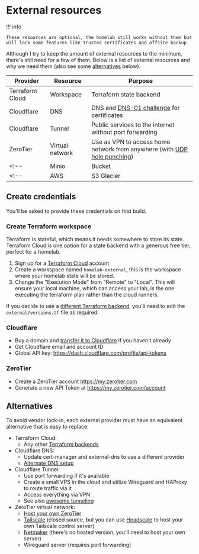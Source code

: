 # External resources

!!! info

    These resources are optional, the homelab still works without them but will lack some features like trusted certificates and offsite backup

Although I try to keep the amount of external resources to the minimum, there's still need for a few of them.
Below is a list of external resources and why we need them (also see some [alternatives](#alternatives) below).

| Provider        | Resource        | Purpose                                                                                                                     |
| --------        | --------        | -------                                                                                                                     |
| Terraform Cloud | Workspace       | Terraform state backend                                                                                                     |
| Cloudflare      | DNS             | DNS and [DNS-01 challenge](https://letsencrypt.org/docs/challenge-types/#dns-01-challenge) for certificates                 |
| Cloudflare      | Tunnel          | Public services to the internet without port forwarding                                                                     |
| ZeroTier        | Virtual network | Use as VPN to access home network from anywhere (with [UDP hole punching](https://en.wikipedia.org/wiki/UDP_hole_punching)) |
<!-- | Minio           | Bucket     | Onsite backup                                                                                               | -->
<!-- | AWS             | S3 Glacier | Offsite backup                                                                                              | -->

## Create credentials

You'll be asked to provide these credentials on first build.

### Create Terraform workspace

Terraform is stateful, which means it needs somewhere to store its state. Terraform Cloud is one option for a state backend with a generous free tier, perfect for a homelab.

1. Sign up for a [Terraform Cloud](https://cloud.hashicorp.com/products/terraform) account
2. Create a workspace named `homelab-external`, this is the workspace where your homelab state will be stored.
3. Change the "Execution Mode" from "Remote" to "Local". This will ensure your local machine, which can access your lab, is the one executing the terraform plan rather than the cloud runners.

If you decide to use a [different Terraform backend](https://www.terraform.io/language/settings/backends#available-backends), you'll need to edit the `external/versions.tf` file as required.

### Cloudflare

- Buy a domain and [transfer it to Cloudflare](https://developers.cloudflare.com/registrar/get-started/transfer-domain-to-cloudflare) if you haven't already
- Get Cloudflare email and account ID
- Global API key: <https://dash.cloudflare.com/profile/api-tokens>

<!-- TODO switch to API token instead of API key? -->
<!-- Terraform API token summary: -->

<!-- ``` -->
<!-- This API token will affect the below accounts and zones, along with their respective permissions -->

<!-- └── Khue Doan - Argo Tunnel:Edit, Account Settings:Read -->
<!--     └── timoriski.fi - Zone:Read, DNS:Edit -->

<!-- Client IP Address Filtering -->

<!-- └── Is in - 117.xxx.xxx.xxx, 2402:xxx:xxx:xxx:xxx:xxx:xxx:xxx -->
<!-- ``` -->

### ZeroTier

- Create a ZeroTier account <https://my.zerotier.com>
- Generate a new API Token at <https://my.zerotier.com/account>

<!-- ### Create Minio keys -->

<!-- TODO: skip this for now -->

<!-- ### Create AWS API key -->

<!-- TODO: skip this for now -->

## Alternatives

To avoid vendor lock-in, each external provider must have an equivalent alternative that is easy to replace:

- Terraform Cloud:
    - Any other [Terraform backends](https://www.terraform.io/language/settings/backends)
- Cloudflare DNS:
    - Update cert-manager and external-dns to use a different provider
    - [Alternate DNS setup](../../how-to-guides/alternate-dns-setup.md)
- Cloudflare Tunnel:
    - Use port forwarding if it's available
    - Create a small VPS in the cloud and utilize Wireguard and HAProxy to route traffic via it
    - Access everything via VPN
    - See also [awesome tunneling](https://github.com/anderspitman/awesome-tunneling)
- ZeroTier virtual network:
    - [Host your own ZeroTier](https://docs.zerotier.com/self-hosting/introduction)
    - [Tailscale](https://tailscale.com) (closed source, but you can use [Headscale](https://github.com/juanfont/headscale) to host your own Tailscale control server)
    - [Netmaker](https://www.netmaker.org) (there's no hosted version, you'll need to host your own server)
    - Wireguard server (requires port forwarding)
<!-- - Minio and S3 Glacier: any S3 compatible object storage, such as Backblaze B2, Minio... -->
